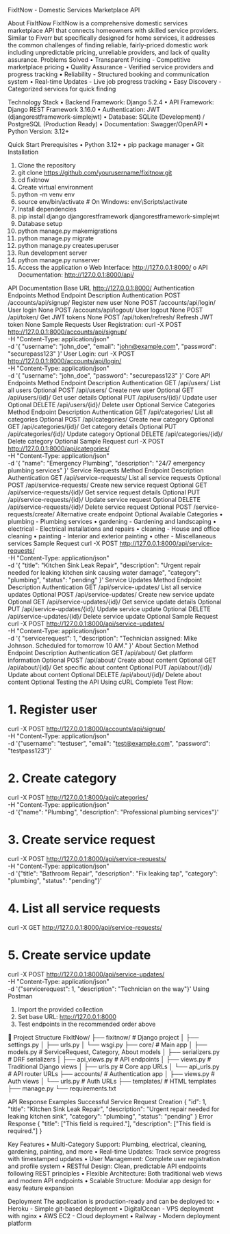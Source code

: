 FixItNow - Domestic Services Marketplace API
   
About FixItNow
FixItNow is a comprehensive domestic services marketplace API that connects homeowners with skilled service providers. Similar to Fiverr but specifically designed for home services, it addresses the common challenges of finding reliable, fairly-priced domestic work including unpredictable pricing, unreliable providers, and lack of quality assurance.
Problems Solved
•	Transparent Pricing - Competitive marketplace pricing
•	Quality Assurance - Verified service providers and progress tracking
•	 Reliability - Structured booking and communication system
•	 Real-time Updates - Live job progress tracking
•	 Easy Discovery - Categorized services for quick finding
 
 Technology Stack
•	Backend Framework: Django 5.2.4
•	API Framework: Django REST Framework 3.16.0
•	Authentication: JWT (djangorestframework-simplejwt)
•	Database: SQLite (Development) / PostgreSQL (Production Ready)
•	Documentation: Swagger/OpenAPI
•	Python Version: 3.12+
 
Quick Start
Prerequisites
•	Python 3.12+
•	pip package manager
•	Git
Installation
1.	Clone the repository
2.	git clone https://github.com/yourusername/fixitnow.git
3.	cd fixitnow
4.	Create virtual environment
5.	python -m venv env
6.	source env/bin/activate  # On Windows: env\Scripts\activate
7.	Install dependencies
8.	pip install django djangorestframework djangorestframework-simplejwt
9.	Database setup
10.	python manage.py makemigrations
11.	python manage.py migrate
12.	python manage.py createsuperuser
13.	Run development server
14.	python manage.py runserver
15.	Access the application
o	Web Interface: http://127.0.0.1:8000/
o	API Documentation: http://127.0.0.1:8000/api/
 
API Documentation
Base URL
http://127.0.0.1:8000/
Authentication Endpoints
Method	Endpoint	Description	Authentication
POST	/accounts/api/signup/	Register new user	None
POST	/accounts/api/login/	User login	None
POST	/accounts/api/logout/	User logout	None
POST	/api/token/	Get JWT tokens	None
POST	/api/token/refresh/	Refresh JWT token	None
Sample Requests
User Registration:
curl -X POST http://127.0.0.1:8000/accounts/api/signup/ \
  -H "Content-Type: application/json" \
  -d '{
    "username": "john_doe",
    "email": "john@example.com",
    "password": "securepass123"
  }'
User Login:
curl -X POST http://127.0.0.1:8000/accounts/api/login/ \
  -H "Content-Type: application/json" \
  -d '{
    "username": "john_doe",
    "password": "securepass123"
  }'
Core API Endpoints
Method	Endpoint	Description	Authentication
GET	/api/users/	List all users	Optional
POST	/api/users/	Create new user	Optional
GET	/api/users/{id}/	Get user details	Optional
PUT	/api/users/{id}/	Update user	Optional
DELETE	/api/users/{id}/	Delete user	Optional
Service Categories
Method	Endpoint	Description	Authentication
GET	/api/categories/	List all categories	Optional
POST	/api/categories/	Create new category	Optional
GET	/api/categories/{id}/	Get category details	Optional
PUT	/api/categories/{id}/	Update category	Optional
DELETE	/api/categories/{id}/	Delete category	Optional
Sample Request
curl -X POST http://127.0.0.1:8000/api/categories/ \
  -H "Content-Type: application/json" \
  -d '{
    "name": "Emergency Plumbing",
    "description": "24/7 emergency plumbing services"
  }'
Service Requests
Method	Endpoint	Description	Authentication
GET	/api/service-requests/	List all service requests	Optional
POST	/api/service-requests/	Create new service request	Optional
GET	/api/service-requests/{id}/	Get service request details	Optional
PUT	/api/service-requests/{id}/	Update service request	Optional
DELETE	/api/service-requests/{id}/	Delete service request	Optional
POST	/service-requests/create/	Alternative create endpoint	Optional
Available Categories
•	plumbing - Plumbing services
•	gardening - Gardening and landscaping
•	electrical - Electrical installations and repairs
•	cleaning - House and office cleaning
•	painting - Interior and exterior painting
•	other - Miscellaneous services
Sample Request
curl -X POST http://127.0.0.1:8000/api/service-requests/ \
  -H "Content-Type: application/json" \
  -d '{
    "title": "Kitchen Sink Leak Repair",
    "description": "Urgent repair needed for leaking kitchen sink causing water damage",
    "category": "plumbing",
    "status": "pending"
  }'
Service Updates
Method	Endpoint	Description	Authentication
GET	/api/service-updates/	List all service updates	Optional
POST	/api/service-updates/	Create new service update	Optional
GET	/api/service-updates/{id}/	Get service update details	Optional
PUT	/api/service-updates/{id}/	Update service update	Optional
DELETE	/api/service-updates/{id}/	Delete service update	Optional
Sample Request
curl -X POST http://127.0.0.1:8000/api/service-updates/ \
  -H "Content-Type: application/json" \
  -d '{
    "servicerequest": 1,
    "description": "Technician assigned: Mike Johnson. Scheduled for tomorrow 10 AM."
  }'
About Section
Method	Endpoint	Description	Authentication
GET	/api/about/	Get platform information	Optional
POST	/api/about/	Create about content	Optional
GET	/api/about/{id}/	Get specific about content	Optional
PUT	/api/about/{id}/	Update about content	Optional
DELETE	/api/about/{id}/	Delete about content	Optional
  Testing the API
Using cURL
Complete Test Flow:
# 1. Register user
curl -X POST http://127.0.0.1:8000/accounts/api/signup/ \
  -H "Content-Type: application/json" \
  -d '{"username": "testuser", "email": "test@example.com", "password": "testpass123"}'

# 2. Create category
curl -X POST http://127.0.0.1:8000/api/categories/ \
  -H "Content-Type: application/json" \
  -d '{"name": "Plumbing", "description": "Professional plumbing services"}'

# 3. Create service request
curl -X POST http://127.0.0.1:8000/api/service-requests/ \
  -H "Content-Type: application/json" \
  -d '{"title": "Bathroom Repair", "description": "Fix leaking tap", "category": "plumbing", "status": "pending"}'

# 4. List all service requests
curl -X GET http://127.0.0.1:8000/api/service-requests/

# 5. Create service update
curl -X POST http://127.0.0.1:8000/api/service-updates/ \
  -H "Content-Type: application/json" \
  -d '{"servicerequest": 1, "description": "Technician on the way"}'
Using Postman
1.	Import the provided collection
2.	Set base URL: http://127.0.0.1:8000
3.	Test endpoints in the recommended order above
 
📁 Project Structure
FixItNow/
├── fixitnow/                 # Django project
│   ├── settings.py
│   ├── urls.py
│   └── wsgi.py
├── core/                     # Main app
│   ├── models.py            # ServiceRequest, Category, About models
│   ├── serializers.py       # DRF serializers
│   ├── api_views.py         # API endpoints
│   ├── views.py             # Traditional Django views
│   ├── urls.py              # Core app URLs
│   └── api_urls.py          # API router URLs
├── accounts/                 # Authentication app
│   ├── views.py             # Auth views
│   └── urls.py              # Auth URLs
├── templates/               # HTML templates
├── manage.py
└── requirements.txt
 
API Response Examples
Successful Service Request Creation
{
  "id": 1,
  "title": "Kitchen Sink Leak Repair",
  "description": "Urgent repair needed for leaking kitchen sink",
  "category": "plumbing",
  "status": "pending"
}
Error Response
{
  "title": ["This field is required."],
  "description": ["This field is required."]
}
 
 Key Features
•	Multi-Category Support: Plumbing, electrical, cleaning, gardening, painting, and more
•	Real-time Updates: Track service progress with timestamped updates
•	User Management: Complete user registration and profile system
•	RESTful Design: Clean, predictable API endpoints following REST principles
•	Flexible Architecture: Both traditional web views and modern API endpoints
•	Scalable Structure: Modular app design for easy feature expansion
 
Deployment
The application is production-ready and can be deployed to:
•	Heroku - Simple git-based deployment
•	DigitalOcean - VPS deployment with nginx
•	AWS EC2 - Cloud deployment
•	Railway - Modern deployment platform
 

